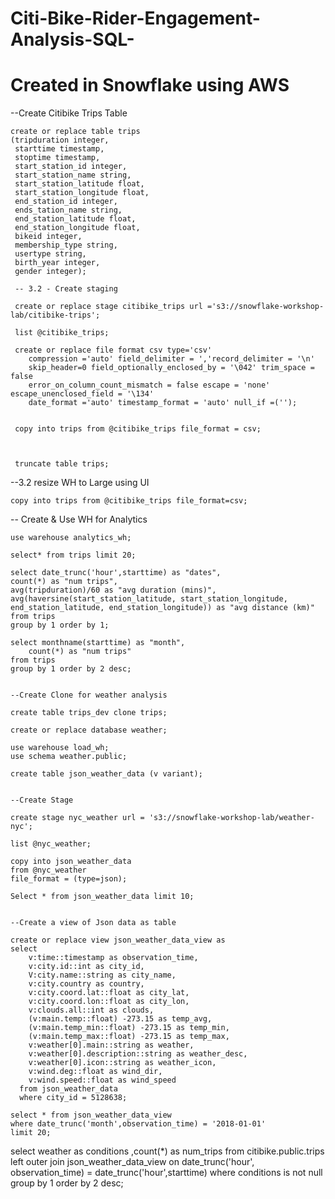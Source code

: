 # Citi-Bike-Rider-Engagement-Analysis-SQL-

# Created in Snowflake using AWS


  
     
    
   --Create Citibike Trips Table
   
    create or replace table trips
    (tripduration integer,
     starttime timestamp,
     stoptime timestamp,
     start_station_id integer,
     start_station_name string,
     start_station_latitude float,
     start_station_longitude float,
     end_station_id integer,
     ends_tation_name string,
     end_station_latitude float,
     end_station_longitude float,
     bikeid integer,
     membership_type string,
     usertype string,
     birth_year integer,
     gender integer);
     
     -- 3.2 - Create staging 
     
     create or replace stage citibike_trips url ='s3://snowflake-workshop-lab/citibike-trips';
     
     list @citibike_trips;
     
     create or replace file format csv type='csv'
        compression ='auto' field_delimiter = ','record_delimiter = '\n'
        skip_header=0 field_optionally_enclosed_by = '\042' trim_space = false
        error_on_column_count_mismatch = false escape = 'none' escape_unenclosed_field = '\134'
        date_format ='auto' timestamp_format = 'auto' null_if =('');
    
    
     copy into trips from @citibike_trips file_format = csv;
    
     
     
     truncate table trips;

    
 
--3.2 resize WH to Large using UI

    copy into trips from @citibike_trips file_format=csv;
    


-- Create  & Use WH for Analytics

    
    
    use warehouse analytics_wh;
    
    select* from trips limit 20;
    
    select date_trunc('hour',starttime) as "dates",
    count(*) as "num trips",
    avg(tripduration)/60 as "avg duration (mins)",
    avg(haversine(start_station_latitude, start_station_longitude, end_station_latitude, end_station_longitude)) as "avg distance (km)"
    from trips
    group by 1 order by 1;
    
    select monthname(starttime) as "month",
        count(*) as "num trips"
    from trips
    group by 1 order by 2 desc;
    
    
    --Create Clone for weather analysis
    
    create table trips_dev clone trips;
    
    create or replace database weather;
    
    use warehouse load_wh;
    use schema weather.public;
    
    create table json_weather_data (v variant);
    
    
    --Create Stage
    
    create stage nyc_weather url = 's3://snowflake-workshop-lab/weather-nyc';
    
    list @nyc_weather;
    
    copy into json_weather_data
    from @nyc_weather
    file_format = (type=json);
    
    Select * from json_weather_data limit 10;
    
    
    --Create a view of Json data as table
    
    create or replace view json_weather_data_view as
    select
        v:time::timestamp as observation_time,
        v:city.id::int as city_id,
        V:city.name::string as city_name,
        v:city.country as country, 
        v:city.coord.lat::float as city_lat,
        v:city.coord.lon::float as city_lon,
        v:clouds.all::int as clouds,
        (v:main.temp::float) -273.15 as temp_avg,
        (v:main.temp_min::float) -273.15 as temp_min,
        (v:main.temp_max::float) -273.15 as temp_max,
        v:weather[0].main::string as weather,
        v:weather[0].description::string as weather_desc,
        v:weather[0].icon::string as weather_icon,
        v:wind.deg::float as wind_dir,
        v:wind.speed::float as wind_speed
      from json_weather_data
      where city_id = 5128638;
      
    select * from json_weather_data_view
    where date_trunc('month',observation_time) = '2018-01-01'
    limit 20;
      
   select weather as conditions
    ,count(*) as num_trips
    from citibike.public.trips
    left outer join json_weather_data_view
        on date_trunc('hour', observation_time) = date_trunc('hour',starttime)
        where conditions is not null
        group by 1 order by 2 desc;
        
    
    
    

    
    
    

    
    
    
    





     
    

